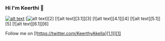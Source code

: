 ### Hi I'm Keerthi 👋

<!-- Please don't remove this: Grab your social icons from https://github.com/carlsednaoui/gitsocial -->

<!-- display the social media buttons in your README -->

[![alt text][1.1]][1]
[![alt text][2.1]][2]
[![alt text][3.1]][3]
[![alt text][4.1]][4]
[![alt text][5.1]][5]
[![alt text][6.1]][6]


<!-- links to social media icons -->
<!-- no need to change these -->

<!-- icons with padding -->

[1.1]: http://i.imgur.com/tXSoThF.png (twitter icon with padding)
[2.1]: http://i.imgur.com/P3YfQoD.png (facebook icon with padding)




<!-- links to your social media accounts -->
<!-- update these accordingly -->

[1]: http://www.twitter.com/KeerthyAkella


<!-- Please don't remove this: Grab your social icons from https://github.com/carlsednaoui/gitsocial -->

Follow me on [!https://twitter.com/KeerthyAkella][1.1]][1]

<!--
**KeerthiAkella3/KeerthiAkella3** is a ✨ _special_ ✨ repository because its `README.md` (this file) appears on your GitHub profile.
<!-- Actual text 
You can find me on [![Twitter][1.1]][1], or on [![LinkedIn][2.2]][2].
<!-- Icons 
[1.1]: http://i.imgur.com/wWzX9uB.png (twitter icon without padding)
[2.2]: https://raw.githubusercontent.com/MartinHeinz/MartinHeinz/master/linkedin-3-16.png (LinkedIn icon without padding)
<!-- Links to your social media accounts 
[1] : https://twitter.com/KeerthyAkella
[2]: https://www.linkedin.com/in/keerthi-akella-02545a169
[1.1]: http://i.imgur.com/tXSoThF.png (twitter icon with padding)
[2.2]: https://raw.githubusercontent.com/MartinHeinz/MartinHeinz/master/linkedin-3-16.png (LinkedIn icon without padding)
![Github stats](https://github-readme-stats.vercel.app/api?username=KeerthiAkella3)
[![Top Langs](https://github-readme-stats.vercel.app/api/top-langs/?username=KeerthiAkella3&layout=compact)](https://github.com/KeerthiAkella3/github-readme-stats)
-->
